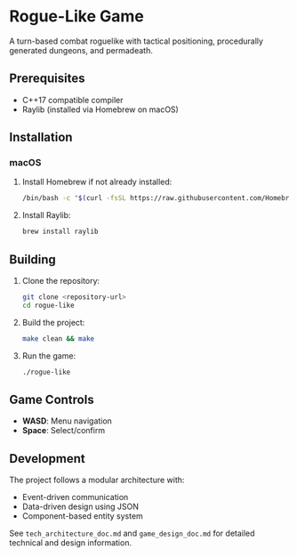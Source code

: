# Rogue-Like Game

A turn-based combat roguelike with tactical positioning, procedurally generated dungeons, and permadeath.

## Prerequisites

- C++17 compatible compiler
- Raylib (installed via Homebrew on macOS)

## Installation

### macOS

1. Install Homebrew if not already installed:
   ```bash
   /bin/bash -c "$(curl -fsSL https://raw.githubusercontent.com/Homebrew/install/HEAD/install.sh)"
   ```

2. Install Raylib:
   ```bash
   brew install raylib
   ```

## Building

1. Clone the repository:
   ```bash
   git clone <repository-url>
   cd rogue-like
   ```

2. Build the project:
   ```bash
   make clean && make
   ```

3. Run the game:
   ```bash
   ./rogue-like
   ```

## Game Controls

- **WASD**: Menu navigation
- **Space**: Select/confirm

## Development

The project follows a modular architecture with:
- Event-driven communication
- Data-driven design using JSON
- Component-based entity system

See `tech_architecture_doc.md` and `game_design_doc.md` for detailed technical and design information. 